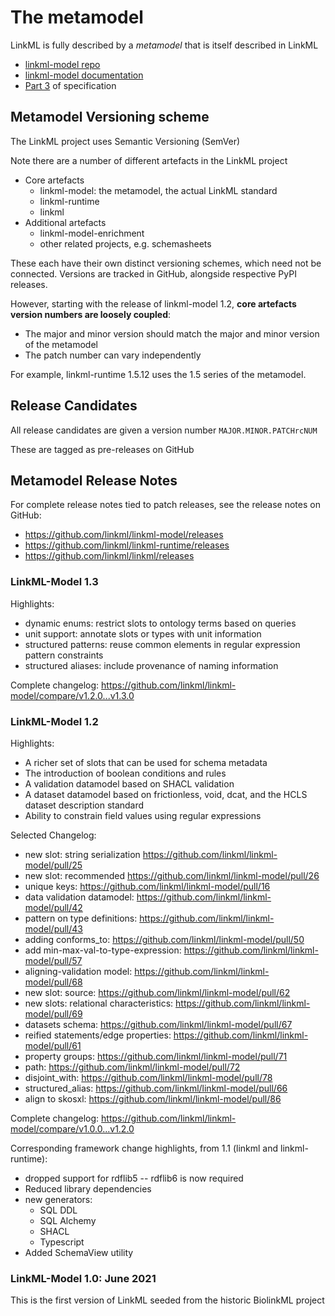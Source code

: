 # The metamodel

LinkML is fully described by a *metamodel* that is itself described in LinkML

- [linkml-model repo](https://github.com/linkml/linkml-model/)
- [linkml-model documentation](https://linkml.io/linkml-model/docs/)
- [Part 3](https://linkml.io/linkml-model/docs/specification/03schemas/) of specification

## Metamodel Versioning scheme

The LinkML project uses Semantic Versioning (SemVer)

Note there are a number of different artefacts in the LinkML project

- Core artefacts
   - linkml-model: the metamodel, the actual LinkML standard
   - linkml-runtime
   - linkml
- Additional artefacts
   - linkml-model-enrichment
   - other related projects, e.g. schemasheets

These each have their own distinct versioning schemes, which need not be connected.
Versions are tracked in GitHub, alongside respective PyPI releases.

However, starting with the release of linkml-model 1.2, **core
artefacts version numbers are loosely coupled**:

- The major and minor version should match the major and minor version of the metamodel
- The patch number can vary independently

For example, linkml-runtime 1.5.12 uses the 1.5 series of the metamodel.

## Release Candidates

All release candidates are given a version number `MAJOR.MINOR.PATCHrcNUM`

These are tagged as pre-releases on GitHub

## Metamodel Release Notes

For complete release notes tied to patch releases, see the release notes on GitHub:

- https://github.com/linkml/linkml-model/releases
- https://github.com/linkml/linkml-runtime/releases
- https://github.com/linkml/linkml/releases

### LinkML-Model 1.3

Highlights:

- dynamic enums: restrict slots to ontology terms based on queries
- unit support: annotate slots or types with unit information
- structured patterns: reuse common elements in regular expression pattern constraints
- structured aliases: include provenance of naming information

Complete changelog: https://github.com/linkml/linkml-model/compare/v1.2.0...v1.3.0

### LinkML-Model 1.2

Highlights:

- A richer set of slots that can be used for schema metadata
- The introduction of boolean conditions and rules
- A validation datamodel based on SHACL validation
- A dataset datamodel based on frictionless, void, dcat, and the HCLS dataset description standard
- Ability to constrain field values using regular expressions

Selected Changelog:

- new slot: string serialization https://github.com/linkml/linkml-model/pull/25
- new slot: recommended https://github.com/linkml/linkml-model/pull/26
- unique keys: https://github.com/linkml/linkml-model/pull/16
- data validation datamodel: https://github.com/linkml/linkml-model/pull/42
- pattern on type definitions: https://github.com/linkml/linkml-model/pull/43
- adding conforms_to: https://github.com/linkml/linkml-model/pull/50
- add min-max-val-to-type-expression: https://github.com/linkml/linkml-model/pull/57
- aligning-validation model: https://github.com/linkml/linkml-model/pull/68
- new slot: source: https://github.com/linkml/linkml-model/pull/62
- new slots: relational characteristics: https://github.com/linkml/linkml-model/pull/69
- datasets schema: https://github.com/linkml/linkml-model/pull/67
- reified statements/edge properties: https://github.com/linkml/linkml-model/pull/61
- property groups: https://github.com/linkml/linkml-model/pull/71
- path: https://github.com/linkml/linkml-model/pull/72
- disjoint_with: https://github.com/linkml/linkml-model/pull/78
- structured_alias: https://github.com/linkml/linkml-model/pull/66
- align to skosxl: https://github.com/linkml/linkml-model/pull/86

Complete changelog: https://github.com/linkml/linkml-model/compare/v1.0.0...v1.2.0

Corresponding framework change highlights, from 1.1 (linkml and linkml-runtime):

- dropped support for rdflib5 -- rdflib6 is now required
- Reduced library dependencies
- new generators:
    - SQL DDL
    - SQL Alchemy
    - SHACL
    - Typescript
- Added SchemaView utility

### LinkML-Model 1.0: June 2021

This is the first version of LinkML seeded from the historic BiolinkML project
